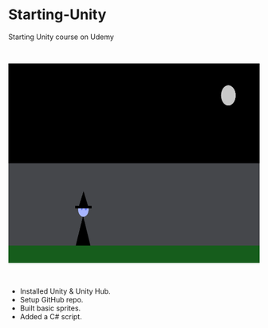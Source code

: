 # Starting-Unity
 Starting Unity course on Udemy

<br>
 
<p align="center">
 <img src="/Images/Image1.png" height="400" />
</p>

<br>

 * Installed Unity & Unity Hub.
 * Setup GitHub repo.
 * Built basic sprites.
 * Added a C# script.
